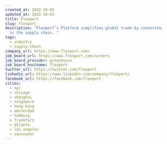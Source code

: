 ```yaml
---
created_at: 2022-10-03
updated_at: 2022-10-03
title: Flexport
slug: flexport
description: "Flexport’s Platform simplifies global trade by connecting everyone
  in the supply chain. "
tags:
  - industry
  - supply-chain
company_url: https://www.flexport.com/
job_board_url: https://www.flexport.com/careers
job_board_provider: greenhouse
job_board_hostname: flexport
twitter_url: https://twitter.com/flexport
linkedin_url: https://www.linkedin.com/company/flexport/
facebook_url: https://facebook.com/flexport
cities:
  - nyc
  - chicago
  - shanghai
  - singapore
  - hong kong
  - amsterdam
  - hamburg
  - frankfurt
  - atlanta
  - los angeles
  - vancouver
---
```

